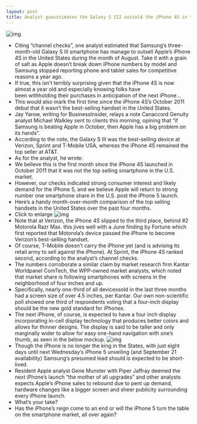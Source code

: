 ```yaml
---
layout: post
title: Analyst guesstimates the Galaxy S III outsold the iPhone 4S in the US
---
```

![img](http://media.idownloadblog.com/wp-content/uploads/2012/09/iPhone-4S-and-Galaxy-S-III-in-hand.jpg)
* Citing “channel checks”, one analyst estimated that Samsung’s three-month-old Galaxy S III smartphone has manage to outsell Apple’s iPhone 4S in the United States during the month of August. Take it with a grain of salt as Apple doesn’t break down iPhone numbers by model and Samsung stopped reporting phone and tablet sales for competitive reasons a year ago.
* If true, this isn’t terribly surprising given that the iPhone 4S is now almost a year old and especially knowing folks have been withholding their purchases in anticipation of the next iPhone…
* This would also mark the first time since the iPhone 4S’s October 2011 debut that it wasn’t the best-selling handset in the United States.
* Jay Yarow, writing for BusinessInsider, relays a note Canaccord Genuity analyst Michael Walkley sent to clients this morning, opining that “if Samsung is beating Apple in October, then Apple has a big problem on its hands”.
* According to the note, the Galaxy S III was the best-selling device at Verizon, Sprint and T-Mobile USA, whereas the iPhone 4S remained the top seller at AT&T.
* As for the analyst, he wrote:
* We believe this is the first month since the iPhone 4S launched in October 2011 that it was not the top selling smartphone in the U.S. market.
* However, our checks indicated strong consumer interest and likely demand for the iPhone 5, and we believe Apple will return to strong number one smartphone share in the U.S. post the iPhone 5 launch.
* Here’s a handy month-over-month comparison of the top selling handsets in the United States over the past four months.
* Click to enlarge
![img](http://media.idownloadblog.com/wp-content/uploads/2012/09/US-phone-sales-Canaccord-Genuity-201208.png)
* Note that at Verizon, the iPhone 4S slipped to the third place, behind #2 Motorola Razr Max. this jives well with a June finding by Fortune which first reported that Motorola’s device passed the iPhone to become Verizon’s best-selling handset.
* Of course, T-Mobile doesn’t carry the iPhone yet (and is advising its retail army to sell against the iPhone). At Sprint, the iPhone 4S ranked second, according to the analyst’s channel checks.
* The numbers corroborate a similar claim by market research firm Kantar Worldpanel ComTech, the WPP-owned market analysts, which noted that market share is following smartphones with screens in the neighborhood of four inches and up.
* Specifically, nearly one-third of all devicessold in the last three months had a screen size of over 4.5 inches, per Kantar. Our own non-scientific poll showed one third of respondents voting that a four-inch display should be the new gold standard for iPhones.
* The next iPhone, of course, is expected to have a four inch display incorporating in-cell display technology that produces better colors and allows for thinner designs. The display is said to be taller and only marginally wider to allow for easy one-hand navigation with one’s thumb, as seen in the below mockup.
![img](http://media.idownloadblog.com/wp-content/uploads/2012/08/iPhone-5-in-hand-NowhereElse-002.jpg)
* Though the iPhone is no longer the king in the States, with just eight days until next Wednesday’s iPhone 5 unveiling (and September 21 availability) Samsung’s presumed lead should is expected to be short-lived.
* Resident Apple analyst Gene Munster with Piper Jaffray deemed the next iPhone’s launch “the mother of all upgrades” and other analysts expects Apple’s iPhone sales to rebound due to pent up demand, hardware changes like a bigger screen and sheer publicity surrounding every iPhone launch.
* What’s your take?
* Has the iPhone’s reign come to an end or will the iPhone 5 turn the table on the smartphone market, all over again?

